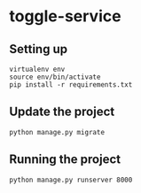 # toggle-service

## Setting up

    virtualenv env
    source env/bin/activate
    pip install -r requirements.txt
    
## Update the project

    python manage.py migrate

## Running the project

    python manage.py runserver 8000
